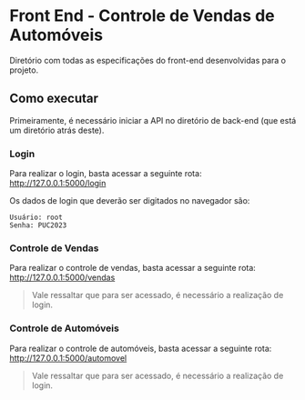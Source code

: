 # **Front End - Controle de Vendas de Automóveis**

Diretório com todas as especificações do front-end desenvolvidas para o projeto.

## **Como executar**

Primeiramente, é necessário iniciar a API no diretório de back-end (que está um diretório atrás deste).

### **Login**
Para realizar o login, basta acessar a seguinte rota: http://127.0.0.1:5000/login

Os dados de login que deverão ser digitados no navegador são:
    
    Usuário: root
    Senha: PUC2023

### **Controle de Vendas**

Para realizar o controle de vendas, basta acessar a seguinte rota: http://127.0.0.1:5000/vendas
    
> Vale ressaltar que para ser acessado, é necessário a realização de login.

### **Controle de Automóveis**

Para realizar o controle de automóveis, basta acessar a seguinte rota: http://127.0.0.1:5000/automovel
    
> Vale ressaltar que para ser acessado, é necessário a realização de login.